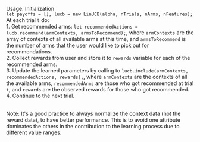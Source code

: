 Usage:
Initialization <br/>
`let payoffs = [], lucb = new LinUCB(alpha, nTrials, nArms, nFeatures);`
<br/>
At each trial `t` do:<br/>
    1. Get recommended arms: `let recommendedActions = lucb.recommend(armContexts, armsToRecommend);`, where `armContexts` are the array of contexts of all available arms at this time, and `armsToRecommend` is the number of arms that the user would like to pick out for recommendations.<br/>
    2. Collect rewards from user and store it to `rewards` variable for each of the recommended arms. <br/>
    3. Update the learned parameters by calling to `lucb.include(armContexts, recommendedActions, rewards);`, where `armContexts` are the contexts of all the available arms, `recommendedArms` are those who got recommended at trial `t`, and `rewards` are the observed rewards for those who got recommended.
    4. Continue to the next trial.

<br/>Note: It's a good practice to always normalize the context data (not the reward data), to have better performance. This is to avoid one attribute dominates the others in the contribution to the learning process due to different value ranges.
      